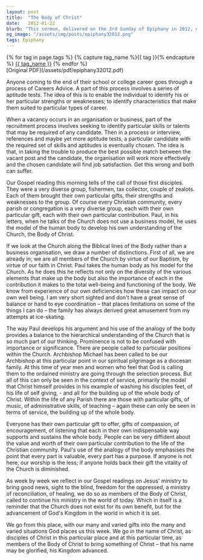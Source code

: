 ```yaml
---
layout: post
title:  "The Body of Christ"
date:   2012-01-22
blurb: "This sermon, delivered on the 3rd Sunday of Epiphany in 2012, discusses the diversity of the Church and the unique gifts each member brings. Using the analogy of the human body, it emphasizes the importance of each member's contribution to the well-being and functioning of the Church. It also reminds us that the Church exists not for its own benefit, but for the advancement of God's Kingdom."
og_image: "/assets/img/posts/epiphany32012.png"
tags: Epiphany
---    
```

<div class="tag-pills">
  {% for tag in page.tags %}
    {% capture tag_name %}{{ tag }}{% endcapture %}
    <a href="{{ site.baseurl }}/tag/{{ tag_name | slugify }}" class="tag-pill">{{ tag_name }}</a>
  {% endfor %}
</div>
[Original PDF](/assets/pdf/epiphany32012.pdf)

Anyone coming to the end of their school or college career goes through a process of Careers Advice. A part of this process involves a series of aptitude tests. The idea of this is to enable the individual to identify his or her particular strengths or weaknesses; to identify characteristics that make them suited to particular types of career.

When a vacancy occurs in an organisation or business, part of the recruitment process involves seeking to identify particular skills or talents that may be required of any candidate. Then in a process or interview, references and maybe yet more aptitude tests, a particular candidate with the required set of skills and aptitudes is eventually chosen. The idea is that, in taking the trouble to produce the best possible match between the vacant post and the candidate, the organisation will work more effectively and the chosen candidate will find job satisfaction. Get this wrong and both can suffer.

Our Gospel reading this morning tells of the call of those first disciples. They were a very diverse group, fishermen, tax collector, couple of zealots. Each of them brought their own particular gifts, their strengths and weaknesses to the group. Of course every Christian community, every parish or congregation is a very diverse group, each with their own particular gift, each with their own particular contribution. Paul, in his letters, when he talks of the Church does not use a business model, he uses the model of the human body to develop his own understanding of the Church, the Body of Christ.

If we look at the Church along the Biblical lines of the Body rather than a business organisation, we draw a number of distinctions. First of all, we are already in; we are all members of the Church by virtue of our Baptism, by virtue of our faith in Christ. Paul takes the human body as his model for the Church. As he does this he reflects not only on the diversity of the various elements that make up the body but also the importance of each in the contribution it makes to the total well-being and functioning of the body. We know from experience of our own deficiencies how these can impact on our own well being. I am very short sighted and don't have a great sense of balance or hand to eye coordination – that places limitations on some of the things I can do – the family has always derived great amusement from my attempts at ice-skating.

The way Paul develops his argument and his use of the analogy of the body provides a balance to the hierarchical understanding of the Church that is so much part of our thinking. Prominence is not to be confused with importance or significance. There are people called to particular positions within the Church. Archbishop Michael has been called to be our Archbishop at this particular point in our spiritual pilgrimage as a diocesan family. At this time of year men and women who feel that God is calling them to the ordained ministry are going through the selection process. But all of this can only be seen in the context of service, primarily the model that Christ himself provides in his example of washing his disciples feet, of his life of self giving, - and all for the building up of the whole body of Christ. Within the life of any Parish there are those with particular gifts, of music, of administrative skills, of teaching – again these can only be seen in terms of service, the building up of the whole body.

Everyone has their own particular gift to offer, gifts of compassion, of encouragement, of listening that each in their own indispensable way supports and sustains the whole body. People can be very diffident about the value and worth of their own particular contribution to the life of the Christian community. Paul's use of the analogy of the body emphasises the point that every part is valuable, every part has a purpose. If anyone is not here, our worship is the less; if anyone holds back their gift the vitality of the Church is diminished.

As week by week we reflect in our Gospel readings on Jesus' ministry to bring good news, sight to the blind, freedom for the oppressed, a ministry of reconciliation, of healing, we do so as members of the Body of Christ, called to continue his ministry in the world of today. Which in itself is a reminder that the Church does not exist for its own benefit, but for the advancement of God's Kingdom in the world in which it is set.

We go from this place, with our many and varied gifts into the many and varied situations God places us this week. We go in the name of Christ, as disciples of Christ in this particular place and at this particular time, as members of the Body of Christ to bring something of Christ – that his name may be glorified, his Kingdom advanced.

